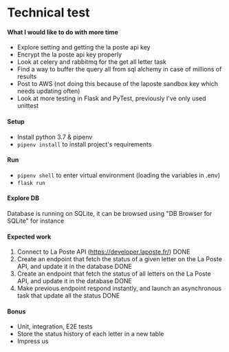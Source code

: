 # Technical test

#### What I would like to do with more time

- Explore setting and getting the la poste api key
- Encrypt the la poste api key properly 
- Look at celery and rabbitmq for the get all letter task 
- Find a way to buffer the query all from sql alchemy in case of millions of results 
- Post to AWS (not doing this because of the laposte sandbox key which needs updating often)
- Look at more testing in Flask and PyTest, previously I've only used unittest

#### Setup

- Install python 3.7 & pipenv
- `pipenv install` to install project's requirements

#### Run

- `pipenv shell` to enter virtual environment (loading the variables in .env)
- `flask run`

#### Explore DB

Database is running on SQLite, it can be browsed using "DB Browser for SQLite" for instance

#### Expected work

1. Connect to La Poste API (https://developer.laposte.fr/) DONE
2. Create an endpoint that fetch the status of a given letter on the La Poste API, and update it in the database DONE
3. Create an endpoint that fetch the status of all letters on the La Poste API, and update it in the database DONE
4. Make previous endpoint respond instantly, and launch an asynchronous task that update all the status DONE

#### Bonus

- Unit, integration, E2E tests
- Store the status history of each letter in a new table
- Impress us
